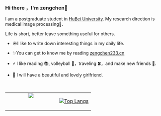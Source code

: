 ### Hi there ，I'm zengchen👋

I am a postgraduate student in [HuBei University](https://csi.hubu.edu.cn/index.htm). My research direction is medical image processing🤕.

Life is short, better leave something useful for others.

- ☀️I like to write down interesting things in my daily life.

- ✨You can get to know me by reading [zengchen233.cn](https://zengchen233.cn/)

- ⚡ I like reading 📚, volleyball 🏐，traveling 🍀，and make new friends 🙈.

- 🎀 I will have a beautiful and lovely girlfriend.

  <br>

<table>
<tr>
<td valign="top" width="60%" align="center">
<a href="https://github.com/zengchen233"><img align="center" src="https://github-readme-stats-seven-roan-82.vercel.app/api?username=zengchen233&count_private=true&show_icons=true&theme=buefy"/></a>  
</td>
<td valign="top" width="40%" align="center">



[![Top Langs](https://github-readme-stats-seven-roan-82.vercel.app/api/top-langs/?username=zengchen233&hide=HTML,css,JavaScript)](https://github.com/zengchen233)

</td>
</tr>
</table>

